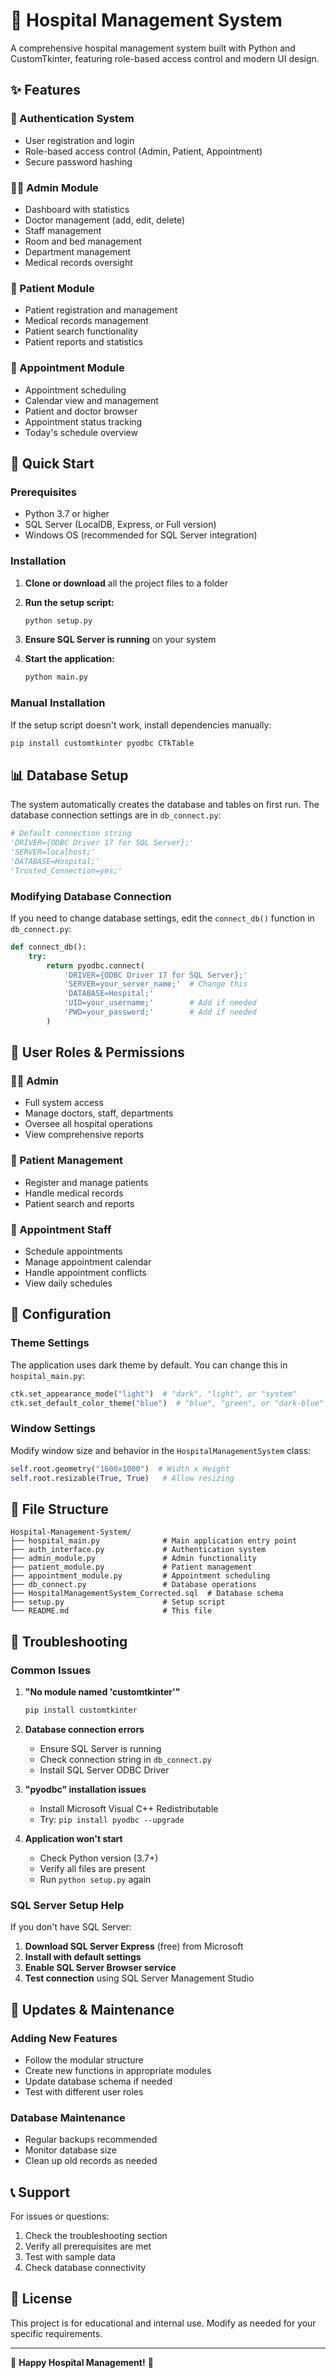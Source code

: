 # 🏥 Hospital Management System

A comprehensive hospital management system built with Python and CustomTkinter, featuring role-based access control and modern UI design.

## ✨ Features

### 🔐 Authentication System
- User registration and login
- Role-based access control (Admin, Patient, Appointment)
- Secure password hashing

### 👨‍💼 Admin Module
- Dashboard with statistics
- Doctor management (add, edit, delete)
- Staff management
- Room and bed management
- Department management
- Medical records oversight

### 👤 Patient Module
- Patient registration and management
- Medical records management
- Patient search functionality
- Patient reports and statistics

### 📅 Appointment Module
- Appointment scheduling
- Calendar view and management
- Patient and doctor browser
- Appointment status tracking
- Today's schedule overview

## 🚀 Quick Start

### Prerequisites
- Python 3.7 or higher
- SQL Server (LocalDB, Express, or Full version)
- Windows OS (recommended for SQL Server integration)

### Installation

1. **Clone or download** all the project files to a folder

2. **Run the setup script:**
   ```bash
   python setup.py
   ```

3. **Ensure SQL Server is running** on your system

4. **Start the application:**
   ```bash
   python main.py
   ```

### Manual Installation

If the setup script doesn't work, install dependencies manually:

```bash
pip install customtkinter pyodbc CTkTable
```

## 📊 Database Setup

The system automatically creates the database and tables on first run. The database connection settings are in `db_connect.py`:

```python
# Default connection string
'DRIVER={ODBC Driver 17 for SQL Server};'
'SERVER=localhost;'
'DATABASE=Hospital;'
'Trusted_Connection=yes;'
```

### Modifying Database Connection

If you need to change database settings, edit the `connect_db()` function in `db_connect.py`:

```python
def connect_db():
    try:
        return pyodbc.connect(
            'DRIVER={ODBC Driver 17 for SQL Server};'
            'SERVER=your_server_name;'  # Change this
            'DATABASE=Hospital;'
            'UID=your_username;'        # Add if needed
            'PWD=your_password;'        # Add if needed
        )
```

## 👥 User Roles & Permissions

### 👨‍💼 Admin
- Full system access
- Manage doctors, staff, departments
- Oversee all hospital operations
- View comprehensive reports

### 👤 Patient Management
- Register and manage patients
- Handle medical records
- Patient search and reports

### 📅 Appointment Staff
- Schedule appointments
- Manage appointment calendar
- Handle appointment conflicts
- View daily schedules

## 🔧 Configuration

### Theme Settings
The application uses dark theme by default. You can change this in `hospital_main.py`:

```python
ctk.set_appearance_mode("light")  # "dark", "light", or "system"
ctk.set_default_color_theme("blue")  # "blue", "green", or "dark-blue"
```

### Window Settings
Modify window size and behavior in the `HospitalManagementSystem` class:

```python
self.root.geometry("1600x1000")  # Width x Height
self.root.resizable(True, True)   # Allow resizing
```

## 📁 File Structure

```
Hospital-Management-System/
├── hospital_main.py              # Main application entry point
├── auth_interface.py             # Authentication system
├── admin_module.py               # Admin functionality
├── patient_module.py             # Patient management
├── appointment_module.py         # Appointment scheduling
├── db_connect.py                 # Database operations
├── HospitalManagementSystem_Corrected.sql  # Database schema
├── setup.py                      # Setup script
└── README.md                     # This file
```

## 🐛 Troubleshooting

### Common Issues

1. **"No module named 'customtkinter'"**
   ```bash
   pip install customtkinter
   ```

2. **Database connection errors**
   - Ensure SQL Server is running
   - Check connection string in `db_connect.py`
   - Install SQL Server ODBC Driver

3. **"pyodbc" installation issues**
   - Install Microsoft Visual C++ Redistributable
   - Try: `pip install pyodbc --upgrade`

4. **Application won't start**
   - Check Python version (3.7+)
   - Verify all files are present
   - Run `python setup.py` again

### SQL Server Setup Help

If you don't have SQL Server:

1. **Download SQL Server Express** (free) from Microsoft
2. **Install with default settings**
3. **Enable SQL Server Browser service**
4. **Test connection** using SQL Server Management Studio

## 🔄 Updates & Maintenance

### Adding New Features
- Follow the modular structure
- Create new functions in appropriate modules
- Update database schema if needed
- Test with different user roles

### Database Maintenance
- Regular backups recommended
- Monitor database size
- Clean up old records as needed

## 📞 Support

For issues or questions:
1. Check the troubleshooting section
2. Verify all prerequisites are met
3. Test with sample data
4. Check database connectivity

## 📝 License

This project is for educational and internal use. Modify as needed for your specific requirements.

---

🏥 **Happy Hospital Management!** 🏥 
